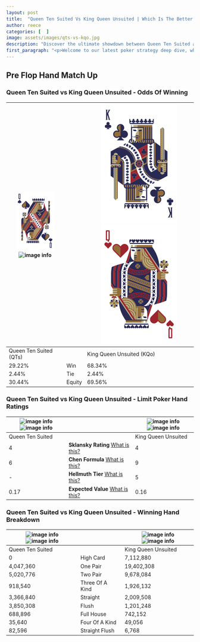 ```yaml
---
layout: post
title:  "Queen Ten Suited Vs King Queen Unsuited | Which Is The Better Hand In Poker? A Complete Guide"
author: reece
categories: [  ]
image: assets/images/qts-vs-kqo.jpg
description: "Discover the ultimate showdown between Queen Ten Suited and King Queen Unsuited in poker! Uncover the odds, strategies, and scenarios where one hand triumphs over the other. Get ready to up your poker game with this thrilling analysis."
first_paragraph: "<p>Welcome to our latest poker strategy deep dive, where we're pitting two distinct hands against each other in a high-stakes showdown: Queen Ten Suited vs King Queen Unsuited.</p><p>In the dynamic world of poker, every decision counts, and knowing which hand holds the upper hand is key to your success at the table.</p><p>In this article, we'll dissect these two hands, explore the scenarios where one dominates the other, and equip you with the knowledge to make strategic choices that can tip the odds in your favor.</p><p>Get ready to unravel the intriguing dynamics of these poker hands and elevate your game to new heights.</p>"
---
```




[comment]: # (sp0)

## Pre Flop Hand Match Up

<div class="table hand-ratings" markdown="1"> 



### Queen Ten Suited vs King Queen Unsuited - Odds Of Winning


    
| ![image info](assets/images/hand1/Q.png) ![image info](assets/images/hand1/ts.png) |  | ![image info](assets/images/hand2/K.png) ![image info](assets/images/hand2/qo.png) |
| -------- | -------- | -------- |
| Queen Ten Suited (QTs) |  | King Queen Unsuited (KQo) |
| 29.22% | Win | 68.34% |
| 2.44% | Tie | 2.44% |
| 30.44% | Equity | 69.56% |




[comment]: # (sp1)



### Queen Ten Suited vs King Queen Unsuited - Limit Poker Hand Ratings


    
| ![image info](https://www.riverpairs.com/assets/images/hand1/Q.png) ![image info](https://www.riverpairs.com/assets/images/hand1/ts.png) |  | ![image info](https://www.riverpairs.com/assets/images/hand2/K.png) ![image info](https://www.riverpairs.com/assets/images/hand2/qo.png) |
| -------- | -------- | -------- |
| Queen Ten Suited |  | King Queen Unsuited |
| 4 | **Sklansky Rating** [What is this?](/sklansky-rating-explained) | 4 |
| 6 | **Chen Formula** [What is this?](/chen-formula-explained) | 9 |
| - | **Hellmuth Tier** [What is this?](/Hellmuth-tier-explained) | 5 |
| 0.17 | **Expected Value** [What is this?](/expected-value-explained) | 0.16 |




[comment]: # (sp2)



### Queen Ten Suited vs King Queen Unsuited - Winning Hand Breakdown


    
| ![image info](https://www.riverpairs.com/assets/images/hand1/Q.png) ![image info](https://www.riverpairs.com/assets/images/hand1/ts.png) |  | ![image info](https://www.riverpairs.com/assets/images/hand2/K.png) ![image info](https://www.riverpairs.com/assets/images/hand2/qo.png) |
| -------- | -------- | -------- |
| Queen Ten Suited |  | King Queen Unsuited |
| 0 | High Card | 7,112,880 |
| 4,047,360 | One Pair | 19,402,308 |
| 5,020,776 | Two Pair | 9,678,084 |
| 918,540 | Three Of A Kind | 1,926,132 |
| 3,366,840 | Straight | 2,009,508 |
| 3,850,308 | Flush | 1,201,248 |
| 688,896 | Full House | 742,152 |
| 35,640 | Four Of A Kind | 49,056 |
| 82,596 | Straight Flush | 6,768 |




[comment]: # (sp3)



</div>

[comment]: # (sp4)



[comment]: # (sp5)

